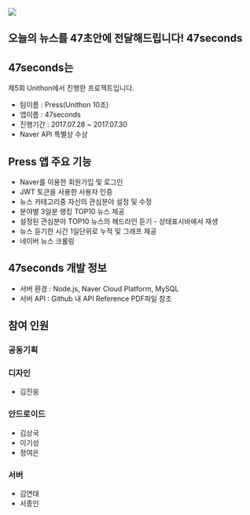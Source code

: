 ![](https://s3.ap-northeast-2.amazonaws.com/unithonprac/47s.png)


## 오늘의 뉴스를 47초안에 전달해드립니다! 47seconds

## 47seconds는

제5회 Unithon에서 진행한 프로젝트입니다.

* 팀이름 : Press(Unithon 10조)
* 앱이름 : 47seconds
* 진행기간 : 2017.07.28 ~ 2017.07.30
* Naver API 특별상 수상

## Press 앱 주요 기능

* Naver를 이용한 회원가입 및 로그인
* JWT 토큰을 사용한 사용자 인증
* 뉴스 카테고리중 자신의 관심분야 설정 및 수정
* 분야별 3일분 랭킹 TOP10 뉴스 제공
* 설정된 관심분야 TOP10 뉴스의 헤드라인 듣기 - 상태표시바에서 재생
* 뉴스 듣기한 시간 1일단위로 누적 및 그래프 제공
* 네이버 뉴스 크롤링

## 47seconds 개발 정보

* 서버 환경 : Node.js, Naver Cloud Platform, MySQL
* 서버 API : Github 내 API Reference PDF파일 참조

## 참여 인원

### 공동기획

### 디자인
* 김진웅

### 안드로이드 
* 김상국
* 이기성
* 정여은

### 서버
* 김연태
* 서종인
